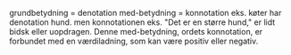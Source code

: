 grundbetydning = denotation 
med-betydning = konnotation 
eks. køter har denotation hund. men konnotationen eks. "Det er en større hund," er lidt bidsk eller uopdragen. Denne med-betydning, ordets konnotation, er forbundet med en værdiladning, som kan være positiv eller negativ.